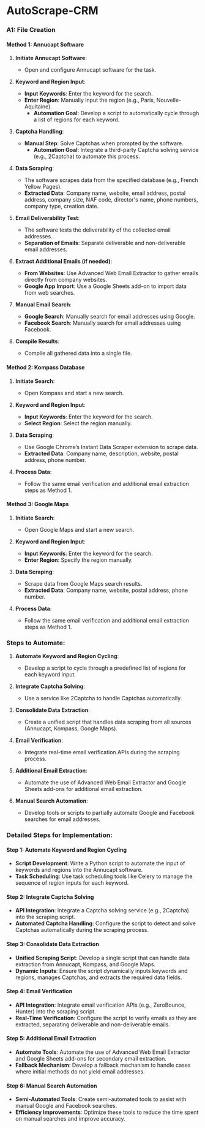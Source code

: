 # AutoScrape-CRM


### A1: File Creation

#### Method 1: Annucapt Software

1. **Initiate Annucapt Software**:
   - Open and configure Annucapt software for the task.

2. **Keyword and Region Input**:
   - **Input Keywords**: Enter the keyword for the search.
   - **Enter Region**: Manually input the region (e.g., Paris, Nouvelle-Aquitaine).
     - **Automation Goal**: Develop a script to automatically cycle through a list of regions for each keyword.

3. **Captcha Handling**:
   - **Manual Step**: Solve Captchas when prompted by the software.
     - **Automation Goal**: Integrate a third-party Captcha solving service (e.g., 2Captcha) to automate this process.

4. **Data Scraping**:
   - The software scrapes data from the specified database (e.g., French Yellow Pages).
   - **Extracted Data**: Company name, website, email address, postal address, company size, NAF code, director's name, phone numbers, company type, creation date.

5. **Email Deliverability Test**:
   - The software tests the deliverability of the collected email addresses.
   - **Separation of Emails**: Separate deliverable and non-deliverable email addresses.

6. **Extract Additional Emails (if needed)**:
   - **From Websites**: Use Advanced Web Email Extractor to gather emails directly from company websites.
   - **Google App Import**: Use a Google Sheets add-on to import data from web searches.

7. **Manual Email Search**:
   - **Google Search**: Manually search for email addresses using Google.
   - **Facebook Search**: Manually search for email addresses using Facebook.

8. **Compile Results**:
   - Compile all gathered data into a single file.

#### Method 2: Kompass Database

1. **Initiate Search**:
   - Open Kompass and start a new search.
   
2. **Keyword and Region Input**:
   - **Input Keywords**: Enter the keyword for the search.
   - **Select Region**: Select the region manually.

3. **Data Scraping**:
   - Use Google Chrome’s Instant Data Scraper extension to scrape data.
   - **Extracted Data**: Company name, description, website, postal address, phone number.

4. **Process Data**:
   - Follow the same email verification and additional email extraction steps as Method 1.

#### Method 3: Google Maps

1. **Initiate Search**:
   - Open Google Maps and start a new search.

2. **Keyword and Region Input**:
   - **Input Keywords**: Enter the keyword for the search.
   - **Enter Region**: Specify the region manually.

3. **Data Scraping**:
   - Scrape data from Google Maps search results.
   - **Extracted Data**: Company name, website, postal address, phone number.

4. **Process Data**:
   - Follow the same email verification and additional email extraction steps as Method 1.

### Steps to Automate:

1. **Automate Keyword and Region Cycling**:
   - Develop a script to cycle through a predefined list of regions for each keyword input.

2. **Integrate Captcha Solving**:
   - Use a service like 2Captcha to handle Captchas automatically.

3. **Consolidate Data Extraction**:
   - Create a unified script that handles data scraping from all sources (Annucapt, Kompass, Google Maps).

4. **Email Verification**:
   - Integrate real-time email verification APIs during the scraping process.

5. **Additional Email Extraction**:
   - Automate the use of Advanced Web Email Extractor and Google Sheets add-ons for additional email extraction.

6. **Manual Search Automation**:
   - Develop tools or scripts to partially automate Google and Facebook searches for email addresses.

### Detailed Steps for Implementation:

#### Step 1: Automate Keyword and Region Cycling

- **Script Development**: Write a Python script to automate the input of keywords and regions into the Annucapt software.
- **Task Scheduling**: Use task scheduling tools like Celery to manage the sequence of region inputs for each keyword.

#### Step 2: Integrate Captcha Solving

- **API Integration**: Integrate a Captcha solving service (e.g., 2Captcha) into the scraping script.
- **Automated Captcha Handling**: Configure the script to detect and solve Captchas automatically during the scraping process.

#### Step 3: Consolidate Data Extraction

- **Unified Scraping Script**: Develop a single script that can handle data extraction from Annucapt, Kompass, and Google Maps.
- **Dynamic Inputs**: Ensure the script dynamically inputs keywords and regions, manages Captchas, and extracts the required data fields.

#### Step 4: Email Verification

- **API Integration**: Integrate email verification APIs (e.g., ZeroBounce, Hunter) into the scraping script.
- **Real-Time Verification**: Configure the script to verify emails as they are extracted, separating deliverable and non-deliverable emails.

#### Step 5: Additional Email Extraction

- **Automate Tools**: Automate the use of Advanced Web Email Extractor and Google Sheets add-ons for secondary email extraction.
- **Fallback Mechanism**: Develop a fallback mechanism to handle cases where initial methods do not yield email addresses.

#### Step 6: Manual Search Automation

- **Semi-Automated Tools**: Create semi-automated tools to assist with manual Google and Facebook searches.
- **Efficiency Improvements**: Optimize these tools to reduce the time spent on manual searches and improve accuracy.

